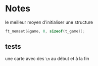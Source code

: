 # Notes
le meilleur moyen d'initialiser une structure
```C
ft_memset(&game, 0, sizeof(t_game));
```
## tests
une carte avec des `\n` au début et à la fin